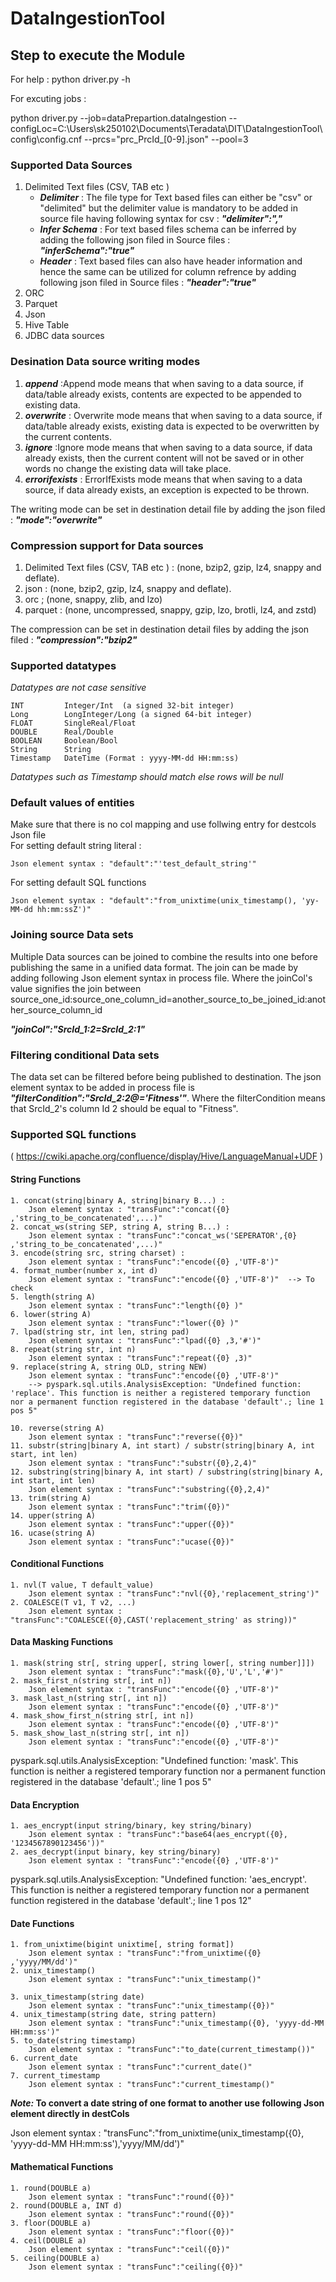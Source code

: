 # DataIngestionTool

## Step to execute the Module


For help :
python driver.py -h 


For excuting jobs :

python driver.py --job=dataPrepartion.dataIngestion --configLoc=C:\\Users\\sk250102\\Documents\\Teradata\\DIT\\DataIngestionTool\\config\\config.cnf --prcs="prc_PrcId_[0-9].json" --pool=3

### Supported Data Sources
1. Delimited Text files (CSV, TAB etc )
	* ***Delimiter*** : The file type for Text based files can either be "csv" or "delimited" but the delimiter value is mandatory to be added in source file having following syntax for csv :  ***"delimiter":","***
	* ***Infer Schema*** : For text based files schema can be inferred by adding the following json filed in Source files : ***"inferSchema":"true"***
	* ***Header*** : Text based files can also have header information and hence the same can be utilized for column refrence by adding following json filed in Source files :  ***"header":"true"***
2. ORC
3. Parquet
4. Json
5. Hive Table
6. JDBC data sources

### Desination Data source writing modes 
1. ***append*** :Append mode means that when saving to a data source, if data/table already exists, contents are expected to be appended to existing data.
2. ***overwrite*** : Overwrite mode means that when saving to a data source, if data/table already exists, existing data is expected to be overwritten by the current contents.
3. ***ignore*** :Ignore mode means that when saving to a data source, if data already exists, then the current content will not be saved or in other words no change the existing data will take place.
4. ***errorifexists*** : ErrorIfExists mode means that when saving to a data source, if data already exists, an exception is expected to be thrown.

The writing mode can be set in destination detail file by adding the json filed : ***"mode":"overwrite"***

### Compression support for Data sources

1. Delimited Text files (CSV, TAB etc ) : (none, bzip2, gzip, lz4, snappy and deflate).
2. json : (none, bzip2, gzip, lz4, snappy and deflate).
3. orc ; (none, snappy, zlib, and lzo)
4. parquet : (none, uncompressed, snappy, gzip, lzo, brotli, lz4, and zstd)

The compression can be set in destination detail files by adding the json filed : ***"compression":"bzip2"***


### Supported datatypes 

*Datatypes are not case sensitive*

	INT 		Integer/Int  (a signed 32-bit integer)
	Long		LongInteger/Long (a signed 64-bit integer)
	FLOAT		SingleReal/Float
	DOUBLE		Real/Double
	BOOLEAN     Boolean/Bool
	String		String
	Timestamp	DateTime (Format : yyyy-MM-dd HH:mm:ss)
	
*Datatypes such as Timestamp should match else rows will be null*	
	


### Default values of entities
Make sure that there is no col mapping and use follwing entry for destcols Json file \
 For setting default string literal :
 
	Json element syntax : "default":"'test_default_string'"	
	
 For setting default SQL functions 	
	
	Json element syntax : "default":"from_unixtime(unix_timestamp(), 'yy-MM-dd hh:mm:ssZ')"

	
### Joining source Data sets
Multiple Data sources can be joined to combine the results into one before publishing the same in a unified data format. The join can be made by adding following Json element syntax in process file. Where the joinCol's value signifies the join between source_one_id:source_one_column_id=another_source_to_be_joined_id:another_source_column_id

***"joinCol":"SrcId_1:2=SrcId_2:1"***



### Filtering conditional Data sets

The data set can be filtered before being published to destination. The json element syntax to be added in process file is ***"filterCondition":"SrcId_2:2@='Fitness'"***. Where the filterCondition means that SrcId_2's column Id 2 should be equal to "Fitness".


### 	


### Supported SQL functions 

( https://cwiki.apache.org/confluence/display/Hive/LanguageManual+UDF )

#### String Functions

	1. concat(string|binary A, string|binary B...) :
		Json element syntax : "transFunc":"concat({0} ,'string_to_be_concatenated',...)"
	2. concat_ws(string SEP, string A, string B...) :
		Json element syntax : "transFunc":"concat_ws('SEPERATOR',{0} ,'string_to_be_concatenated',...)" 
	3. encode(string src, string charset) :
		Json element syntax : "transFunc":"encode({0} ,'UTF-8')"
	4. format_number(number x, int d)
		Json element syntax : "transFunc":"encode({0} ,'UTF-8')"  --> To check
	5. length(string A)
		Json element syntax : "transFunc":"length({0} )"
	6. lower(string A)
		Json element syntax : "transFunc":"lower({0} )"
	7. lpad(string str, int len, string pad)
		Json element syntax : "transFunc":"lpad({0} ,3,'#')"
	8. repeat(string str, int n)
		Json element syntax : "transFunc":"repeat({0} ,3)"
	9. replace(string A, string OLD, string NEW)
		Json element syntax : "transFunc":"encode({0} ,'UTF-8')"
		--> pyspark.sql.utils.AnalysisException: "Undefined function: 'replace'. This function is neither a registered temporary function nor a permanent function registered in the database 'default'.; line 1 pos 5"

	10. reverse(string A)
		Json element syntax : "transFunc":"reverse({0})"
	11. substr(string|binary A, int start) / substr(string|binary A, int start, int len) 
		Json element syntax : "transFunc":"substr({0},2,4)"
	12. substring(string|binary A, int start) / substring(string|binary A, int start, int len)
		Json element syntax : "transFunc":"substring({0},2,4)"
	13. trim(string A)
		Json element syntax : "transFunc":"trim({0})"
	14. upper(string A) 
		Json element syntax : "transFunc":"upper({0})"
	16. ucase(string A)
		Json element syntax : "transFunc":"ucase({0})"

#### Conditional Functions
	1. nvl(T value, T default_value)
		Json element syntax : "transFunc":"nvl({0},'replacement_string')"
	2. COALESCE(T v1, T v2, ...)
		Json element syntax : "transFunc":"COALESCE({0},CAST('replacement_string' as string))"

	
#### Data Masking Functions
	1. mask(string str[, string upper[, string lower[, string number]]])
		Json element syntax : "transFunc":"mask({0},'U','L','#')"
	2. mask_first_n(string str[, int n])
		Json element syntax : "transFunc":"encode({0} ,'UTF-8')"
	3. mask_last_n(string str[, int n])
		Json element syntax : "transFunc":"encode({0} ,'UTF-8')"
	4. mask_show_first_n(string str[, int n])
		Json element syntax : "transFunc":"encode({0} ,'UTF-8')"
	5. mask_show_last_n(string str[, int n])
		Json element syntax : "transFunc":"encode({0} ,'UTF-8')"
		
pyspark.sql.utils.AnalysisException: "Undefined function: 'mask'. This function is neither a registered temporary function nor a permanent function registered in the database 'default'.; line 1 pos 5"

#### Data Encryption
	1. aes_encrypt(input string/binary, key string/binary)
		Json element syntax : "transFunc":"base64(aes_encrypt({0}, '1234567890123456'))"
	2. aes_decrypt(input binary, key string/binary)
		Json element syntax : "transFunc":"encode({0} ,'UTF-8')"
pyspark.sql.utils.AnalysisException: "Undefined function: 'aes_encrypt'. This function is neither a registered temporary function nor a permanent function registered in the database 'default'.; line 1 pos 12"

#### Date Functions
	1. from_unixtime(bigint unixtime[, string format])
		Json element syntax : "transFunc":"from_unixtime({0} ,'yyyy/MM/dd')"
	2. unix_timestamp()
		Json element syntax : "transFunc":"unix_timestamp()"
		
	3. unix_timestamp(string date)
		Json element syntax : "transFunc":"unix_timestamp({0})"
	4. unix_timestamp(string date, string pattern)
		Json element syntax : "transFunc":"unix_timestamp({0}, 'yyyy-dd-MM HH:mm:ss')"
	5. to_date(string timestamp)
		Json element syntax : "transFunc":"to_date(current_timestamp())"
	6. current_date
		Json element syntax : "transFunc":"current_date()"
	7. current_timestamp
		Json element syntax : "transFunc":"current_timestamp()"

		
		
***Note:* To convert a date string of one format to another use following Json element directly in destCols**

Json element syntax : "transFunc":"from_unixtime(unix_timestamp({0}, 'yyyy-dd-MM HH:mm:ss'),'yyyy/MM/dd')"

#### Mathematical Functions
	1. round(DOUBLE a)
		Json element syntax : "transFunc":"round({0})"
	2. round(DOUBLE a, INT d)
		Json element syntax : "transFunc":"round({0})"
	3. floor(DOUBLE a)
		Json element syntax : "transFunc":"floor({0})"
	4. ceil(DOUBLE a)
		Json element syntax : "transFunc":"ceil({0})"
	5. ceiling(DOUBLE a)
		Json element syntax : "transFunc":"ceiling({0})"

		
		